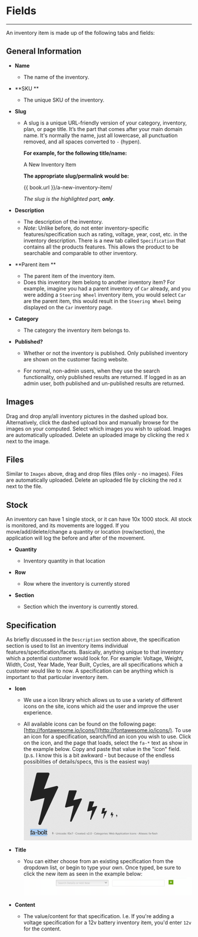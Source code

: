 # Fields

---

An inventory item is made up of the following tabs and fields:

## General Information

* **Name**
  * The name of the inventory.
* **SKU **

  * The unique SKU of the inventory.

* **Slug**

  * A slug is a unique URL-friendly version of your category, inventory, plan, or page title. It’s the part that comes after your main domain name. It's normally the name, just all lowercase, all punctuation removed, and all spaces converted to `-` (hypen).

      **For example, for the following title/name:**

      A New Inventory Item

      **The appropriate slug/permalink would be:**

      {{ book.url }}<span class="highlight">/a-new-inventory-item/</span>

      *The slug is the highlighted part, **only***.

* **Description**

  * The description of the inventory.
  * _Note_: Unlike before, do not enter inventory-specific features/specification such as rating, voltage, year, cost, etc. in the inventory description. There is a new tab called `Specification` that contains all the products features. This allows the product to be searchable and comparable to other inventory.

* **Parent item **

  * The parent item of the inventory item.
  * Does this inventory item belong to another inventory item? For example, imagine you had a parent inventory of `Car` already, and you were adding a `Steering Wheel` inventory item, you would select `Car` are the parent item, this would result in the `Steering Wheel` being displayed on the `Car` inventory page.

* **Category**

  * The category the inventory item belongs to.

* **Published?**

  * Whether or not the inventory is published. Only published inventory are shown on the customer facing website.

  * For normal, non-admin users, when they use the search functionality, only published results are returned. If logged in as an admin user, both published and un-published results are returned.

## **Images**

Drag and drop any/all inventory pictures in the dashed upload box. Alternatively, click the dashed upload box and manually browse for the images on your computed. Select which images you wish to upload. Images are automatically uploaded. Delete an uploaded image by clicking the red `X` next to the image.

## **Files**

Similar to `Images` above, drag and drop files \(files only - no images\). Files are automatically uploaded. Delete an uploaded file by clicking the red `X` next to the file.

## Stock

An inventory can have 1 single stock, or it can have 10x 1000 stock. All stock is monitored, and its movements are logged. If you move/add/delete/change a quantity or location \(row/section\), the application will log the before and after of the movement.

* **Quantity**

  * Inventory quantity in that location

* **Row**

  * Row where the inventory is currently stored

* **Section**

  * Section which the inventory is currently stored.

## **Specification**

As briefly discussed in the `Description` section above, the specification section is used to list an inventory items individual features/specification/facets. Basically, anything unique to that inventory which a potential customer would look for. For example: Voltage, Weight, Width, Cost, Year Made, Year Built, Cycles, are all specifications which a customer would like to now. A specification can be anything which is important to that particular inventory item.

* **Icon**

  * We use a icon library which allows us to use a variety of different icons on the site, icons which aid the user and improve the user experience.

  * All available icons can be found on the following page: [http://fontawesome.io/icons/](http://fontawesome.io/icons/). To use an icon for a specification, search/find an icon you wish to use. Click on the icon, and the page that loads, select the `fa-*` text as show in the example below. Copy and paste that value in the "icon" field. (p.s. I know this is a bit awkward - but because of the endless possiblities of details/specs, this is the easiest way)
    ![](/assets/font-awesome.png)

* **Title**

  * You can either choose from an existing specification from the dropdown list, or begin to type your own. Once typed, be sure to click the new item as seen in the example below:
    ![](/assets/add-new-specificaton.gif)

* **Content**

  * The value/content for that specification. I.e. If you're adding a voltage specification for a 12v battery inventory item, you'd enter `12v` for the content.



